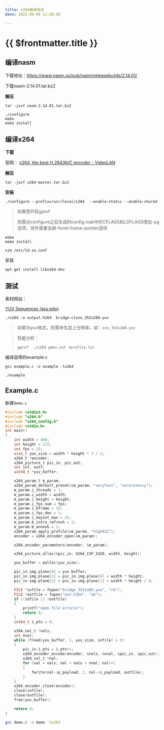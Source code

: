 ```yaml
---
title: x264编译测试
date: 2022-09-09 11:58:58

---
```



# {{ $frontmatter.title }} <Badge type="tip" :text="String($frontmatter.date).slice(0,10)" />



## 编译nasm

下载地址：https://www.nasm.us/pub/nasm/releasebuilds/2.14.01/

下载nasm-2.14.01.tar.bz2

**解压**

```
tar -jxvf nasm-2.14.01.tar.bz2
```

```
./configure
make
make install
```


## 编译x264

**下载**

官网： [x264, the best H.264/AVC encoder - VideoLAN](https://www.videolan.org/developers/x264.html)

**解压**

```
tar -jxvf x264-master.tar.bz2
```

**安装**

```
./configure --prefix=/usr/local/x264  --enable-static --enable-shared
```

> 如果想开启gprof
>
> 则需对configure之后生成的config.mak中的CFLAGS和LDFLAGS增加-pg选项，另外需要去掉-fomit-frame-pointer选项 

```
make
make install
```

```
vim /etc/ld.so.conf
```

安装

```
apt-get install libx264-dev
```



## 测试

素材网站：

[YUV Sequences (asu.edu)](http://trace.eas.asu.edu/yuv/index.html)

```
./x264 -o output.h264  bridge-close_352x288.yuv
```

> 如果为yuv格式，则需命名加上分辨率，如：`xxx_353x288.yuv`

> 性能分析：
>
> ```
> gprof  ./x264 gmon.out >profile.txt
> ```

编译自带的example.c

```
gcc example.c -o example -lx264
```

```
./example 
```



## Example.c

新建`demo.c`

```c
#include <stdint.h>
#include "x264.h"
#include "x264_config.h"
#include <stdio.h>
int main()
{
    int width = 480;
    int height = 272;
    int fps = 25;
    size_t yuv_size = width * height * 3 / 2;
    x264_t *encoder;
    x264_picture_t pic_in, pic_out;
    int inf, outf;
    uint8_t *yuv_buffer;

    x264_param_t m_param;
    x264_param_default_preset(&m_param, "veryfast", "zerolatency");
    m_param.i_threads = 1;
    m_param.i_width = width;
    m_param.i_height = height;
    m_param.i_fps_num = fps;
    m_param.i_bframe = 10;
    m_param.i_fps_den = 1;
    m_param.i_keyint_max = 25;
    m_param.b_intra_refresh = 1;
    m_param.b_annexb = 1;
    x264_param_apply_profile(&m_param, "high422");
    encoder = x264_encoder_open(&m_param);

    x264_encoder_parameters(encoder, &m_param);

    x264_picture_alloc(&pic_in, X264_CSP_I420, width, height);

    yuv_buffer = malloc(yuv_size);

    pic_in.img.plane[0] = yuv_buffer;
    pic_in.img.plane[1] = pic_in.img.plane[0] + width * height;
    pic_in.img.plane[2] = pic_in.img.plane[1] + width * height / 4;

    FILE *infile = fopen("bridge_352x288.yuv", "rb");
    FILE *outfile = fopen("out.h264", "ab");
    if (!infile || !outfile)
    {
        printf("open file error\n");
        return 0;
    }
    int64_t i_pts = 0;

    x264_nal_t *nals;
    int nnal;
    while (fread(yuv_buffer, 1, yuv_size, infile) > 0)
    {
        pic_in.i_pts = i_pts++;
        x264_encoder_encode(encoder, &nals, &nnal, &pic_in, &pic_out);
        x264_nal_t *nal;
        for (nal = nals; nal < nals + nnal; nal++)
        {
            fwrite(nal->p_payload, 1, nal->i_payload, outfile);
        }
    }
    x264_encoder_close(encoder);
    close(infile);
    close(outfile);
    free(yuv_buffer);

    return 0;
}
```

```bash
gcc demo.c -o demo -lx264
```

